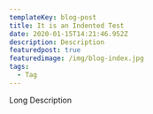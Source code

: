 ```yaml
---
templateKey: blog-post
title: It is an Indented Test
date: 2020-01-15T14:21:46.952Z
description: Description
featuredpost: true
featuredimage: /img/blog-index.jpg
tags:
  - Tag
---
```

Long Description
